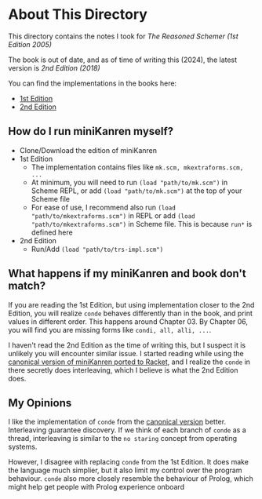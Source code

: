 # About This Directory

This directory contains the notes I took for *The Reasoned Schemer (1st Edition 2005)*

The book is out of date, and as of time of writing this (2024), the latest version is *2nd Edition (2018)*

You can find the implementations in the books here:
- [1st Edition](https://github.com/miniKanren/TheReasonedSchemer/)
- [2nd Edition](https://github.com/TheReasonedSchemer2ndEd/CodeFromTheReasonedSchemer2ndEd)

## How do I run miniKanren myself?
- Clone/Download the edition of miniKanren
- 1st Edition
  - The implementation contains files like `mk.scm, mkextraforms.scm, ...`
  - At minimum, you will need to run `(load "path/to/mk.scm")` in Scheme REPL, or add `(load "path/to/mk.scm")` at the top of your Scheme file
  - For ease of use, I recommend also run `(load "path/to/mkextraforms.scm")` in REPL or add `(load "path/to/mkextraforms.scm")` in Scheme file. This is because `run*` is defined here
- 2nd Edition
  - Run/Add `(load "path/to/trs-impl.scm")` 
  
## What happens if my miniKanren and book don't match?
If you are reading the 1st Edition, but using implementation closer to the 2nd Edition, you will realize `conde` behaves differently than in the book, and print values in different order. This happens around Chapter 03. By Chapter 06, you will find you are missing forms like `condi, all, alli, ...`.

I haven't read the 2nd Edition as the time of writing this, but I suspect it is unlikely you will encounter similar issue. I started reading while using the [canonical version of miniKanren ported to Racket](https://github.com/miniKanren/Racket-miniKanren), and I realize the `conde` in there secretly does interleaving, which I believe is what the 2nd Edition does.

## My Opinions
I like the implementation of `conde` from the [canonical version](https://github.com/miniKanren/miniKanren) better. Interleaving guarantee discovery. If we think of each branch of `conde` as a thread, interleaving is similar to the `no staring` concept from operating systems.

However, I disagree with replacing `conde` from the 1st Edition. It does make the language much simplier, but it also limit my control over the program behaviour. `conde` also more closely resemble the behaviour of Prolog, which might help get people with Prolog experience onboard
